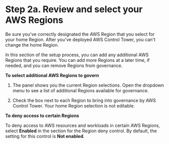 # Step 2a\. Review and select your AWS Regions<a name="pricing-and-regions"></a>

Be sure you've correctly designated the AWS Region that you select for your home Region\. After you've deployed AWS Control Tower, you can't change the home Region\.

In this section of the setup process, you can add any additional AWS Regions that you require\. You can add more Regions at a later time, if needed, and you can remove Regions from governance\.

**To select additional AWS Regions to govern**

1. The panel shows you the current Region selections\. Open the dropdown menu to see a list of additional Regions available for governance\.

1. Check the box next to each Region to bring into governance by AWS Control Tower\. Your home Region selection is not editable\.

**To deny access to certain Regions**

To deny access to AWS resources and workloads in certain AWS Regions, select **Enabled** in the section for the Region deny control\. By default, the setting for this control is **Not enabled**\.